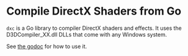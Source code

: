 Compile DirectX Shaders from Go
===============================

`dxc` is a Go library to compiler DirectX shaders and effects. It uses the D3DCompiler_XX.dll DLLs that come with any Windows system.

See [the godoc](https://godoc.org/github.com/gonutz/dxc) for how to use it.
